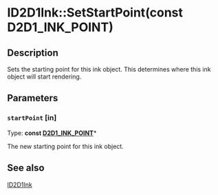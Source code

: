 # ID2D1Ink::SetStartPoint(const D2D1_INK_POINT)

## Description

Sets the starting point for this ink object. This determines where this ink object will start rendering.

## Parameters

### `startPoint` [in]

Type: **const [D2D1_INK_POINT](https://learn.microsoft.com/windows/desktop/api/d2d1_3/ns-d2d1_3-d2d1_ink_point)***

The new starting point for this ink object.

## See also

[ID2D1Ink](https://learn.microsoft.com/windows/desktop/api/d2d1_3/nn-d2d1_3-id2d1ink)